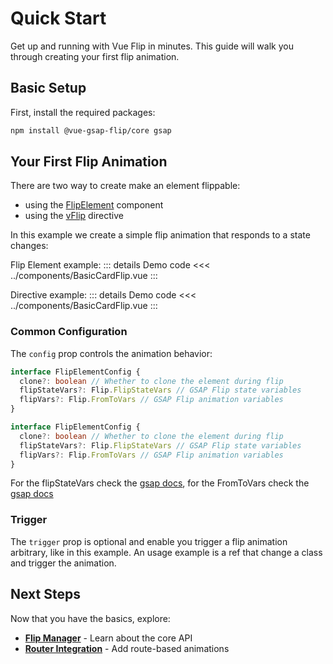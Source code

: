 <script setup>
import BasicCardFlip from '../components/BasicCardFlip.vue'
import DirectiveBasicCardFlip from '../components/DirectiveBasicCardFlip.vue'
</script>

# Quick Start

Get up and running with Vue Flip in minutes. This guide will walk you through creating your first flip animation.

## Basic Setup

First, install the required packages:

```bash
npm install @vue-gsap-flip/core gsap
```

## Your First Flip Animation
There are two way to create make an element flippable:
- using the [FlipElement](../core/flip-element) component
- using the [vFlip](../core/directive) directive

In this example we create a simple flip animation that responds to a state changes:

Flip Element example:
<BasicCardFlip />
::: details Demo code
<<< ../components/BasicCardFlip.vue
:::

Directive example:
<DirectiveBasicCardFlip />
::: details Demo code
<<< ../components/BasicCardFlip.vue
:::

### Common Configuration

The `config` prop controls the animation behavior:

```typescript
interface FlipElementConfig {
  clone?: boolean // Whether to clone the element during flip
  flipStateVars?: Flip.FlipStateVars // GSAP Flip state variables
  flipVars?: Flip.FromToVars // GSAP Flip animation variables
}
```
```typescript
interface FlipElementConfig {
  clone?: boolean // Whether to clone the element during flip
  flipStateVars?: Flip.FlipStateVars // GSAP Flip state variables
  flipVars?: Flip.FromToVars // GSAP Flip animation variables
}
```
For the flipStateVars check the [gsap docs](https://gsap.com/docs/v3/Plugins/Flip/static.getState()/#configuration), for the FromToVars check the [gsap docs](https://gsap.com/docs/v3/Plugins/Flip/static.from())

### Trigger

The `trigger` prop is optional and enable you trigger a flip animation arbitrary, like in this example.
An usage example is a ref that change a class and trigger the animation.

## Next Steps

Now that you have the basics, explore:

- **[Flip Manager](../core/flip-manager)** - Learn about the core API
- **[Router Integration](../router/)** - Add route-based animations
